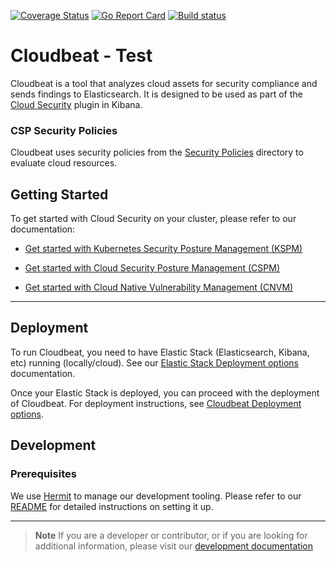 [![Coverage Status](https://coveralls.io/repos/github/elastic/cloudbeat/badge.svg?branch=main)](https://coveralls.io/github/elastic/cloudbeat?branch=main)
[![Go Report Card](https://goreportcard.com/badge/github.com/elastic/cloudbeat)](https://goreportcard.com/report/github.com/elastic/cloudbeat)
[![Build status](https://badge.buildkite.com/82f39bb3a95eeb7f46e28891fb48a623cf184fbfca2eff545a.svg)](https://buildkite.com/elastic/cloudbeat)

# Cloudbeat - Test

Cloudbeat is a tool that analyzes cloud assets for security compliance and sends findings to Elasticsearch.
It is designed to be used as part of the [Cloud Security](https://www.elastic.co/blog/secure-your-cloud-with-elastic-security) plugin in Kibana.


### CSP Security Policies

Cloudbeat uses security policies from the [Security Policies](./security-policies) directory to evaluate cloud resources.

## Getting Started

To get started with Cloud Security on your cluster, please refer to our documentation:

- [Get started with Kubernetes Security Posture Management (KSPM)](https://www.elastic.co/guide/en/security/master/get-started-with-kspm.html#get-started-with-kspm)

- [Get started with Cloud Security Posture Management (CSPM)](https://www.elastic.co/guide/en/security/master/cspm-get-started.html#cspm-get-started)

- [Get started with Cloud Native Vulnerability Management (CNVM)](https://www.elastic.co/guide/en/security/master/vuln-management-overview.html)

---

## Deployment

To run Cloudbeat, you need to have Elastic Stack (Elasticsearch, Kibana, etc) running (locally/cloud). See our [Elastic Stack Deployment options](dev-docs/ELK-Deployment.md) documentation.

Once your Elastic Stack is deployed, you can proceed with the deployment of Cloudbeat. For deployment instructions, see [Cloudbeat Deployment options](dev-docs/Cloudbeat-Deployment.md).

## Development

### Prerequisites

We use [Hermit](https://cashapp.github.io/hermit/usage/get-started/) to manage our development tooling. Please refer to our [README](/bin/README.hermit.md) for detailed instructions on setting it up.

___

> **Note** If you are a developer or contributor, or if you are looking for additional information, please visit our [development documentation](dev-docs/Development.md)
